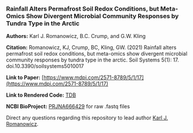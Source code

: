 ### Rainfall Alters Permafrost Soil Redox Conditions, but Meta-Omics Show Divergent Microbial Community Responses by Tundra Type in the Arctic

**Authors:** Karl J. Romanowicz, B.C. Crump, and G.W. Kling

**Citation:** Romanowicz, KJ, Crump, BC, Kling, GW. (2021) Rainfall alters permafrost soil redox conditions, but meta-omics show divergent microbial community responses by tundra type in the arctic. Soil Systems 5(1): 17. doi.10.3390/soilsystems5010017

**Link to Paper:** [https://www.mdpi.com/2571-8789/5/1/17](https://www.mdpi.com/2571-8789/5/1/17)

**Link to Rendered Code:** [TDB]()

**NCBI BioProject:** [PRJNA666429](https://www.ncbi.nlm.nih.gov/bioproject/?term=PRJNA666429) for raw .fastq files

Direct any questions regarding this repository to lead author [Karl J. Romanowicz](mailto:kjromano@umich.edu).

